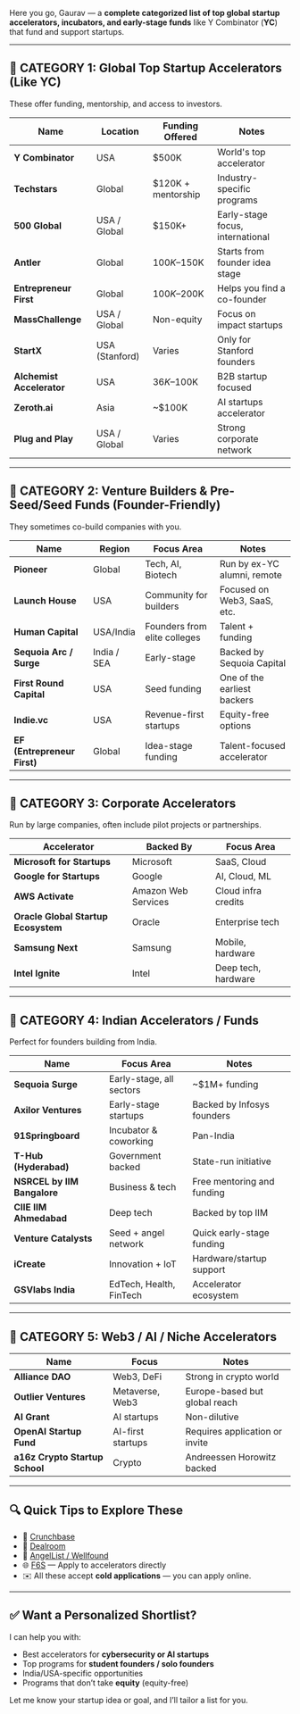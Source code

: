 Here you go, Gaurav — a **complete categorized list of top global startup accelerators, incubators, and early-stage funds** like Y Combinator (**YC**) that fund and support startups.

---

## 🧩 CATEGORY 1: **Global Top Startup Accelerators (Like YC)**

These offer funding, mentorship, and access to investors.

|Name|Location|Funding Offered|Notes|
|---|---|---|---|
|**Y Combinator**|USA|$500K|World's top accelerator|
|**Techstars**|Global|$120K + mentorship|Industry-specific programs|
|**500 Global**|USA / Global|$150K+|Early-stage focus, international|
|**Antler**|Global|$100K–$150K|Starts from founder idea stage|
|**Entrepreneur First**|Global|$100K–$200K|Helps you find a co-founder|
|**MassChallenge**|USA / Global|Non-equity|Focus on impact startups|
|**StartX**|USA (Stanford)|Varies|Only for Stanford founders|
|**Alchemist Accelerator**|USA|$36K–$100K|B2B startup focused|
|**Zeroth.ai**|Asia|~$100K|AI startups accelerator|
|**Plug and Play**|USA / Global|Varies|Strong corporate network|

---

## 🧩 CATEGORY 2: **Venture Builders & Pre-Seed/Seed Funds (Founder-Friendly)**

They sometimes co-build companies with you.

|Name|Region|Focus Area|Notes|
|---|---|---|---|
|**Pioneer**|Global|Tech, AI, Biotech|Run by ex-YC alumni, remote|
|**Launch House**|USA|Community for builders|Focused on Web3, SaaS, etc.|
|**Human Capital**|USA/India|Founders from elite colleges|Talent + funding|
|**Sequoia Arc / Surge**|India / SEA|Early-stage|Backed by Sequoia Capital|
|**First Round Capital**|USA|Seed funding|One of the earliest backers|
|**Indie.vc**|USA|Revenue-first startups|Equity-free options|
|**EF (Entrepreneur First)**|Global|Idea-stage funding|Talent-focused accelerator|

---

## 🧩 CATEGORY 3: **Corporate Accelerators**

Run by large companies, often include pilot projects or partnerships.

|Accelerator|Backed By|Focus Area|
|---|---|---|
|**Microsoft for Startups**|Microsoft|SaaS, Cloud|
|**Google for Startups**|Google|AI, Cloud, ML|
|**AWS Activate**|Amazon Web Services|Cloud infra credits|
|**Oracle Global Startup Ecosystem**|Oracle|Enterprise tech|
|**Samsung Next**|Samsung|Mobile, hardware|
|**Intel Ignite**|Intel|Deep tech, hardware|

---

## 🧩 CATEGORY 4: **Indian Accelerators / Funds**

Perfect for founders building from India.

|Name|Focus Area|Notes|
|---|---|---|
|**Sequoia Surge**|Early-stage, all sectors|~$1M+ funding|
|**Axilor Ventures**|Early-stage startups|Backed by Infosys founders|
|**91Springboard**|Incubator & coworking|Pan-India|
|**T-Hub (Hyderabad)**|Government backed|State-run initiative|
|**NSRCEL by IIM Bangalore**|Business & tech|Free mentoring and funding|
|**CIIE IIM Ahmedabad**|Deep tech|Backed by top IIM|
|**Venture Catalysts**|Seed + angel network|Quick early-stage funding|
|**iCreate**|Innovation + IoT|Hardware/startup support|
|**GSVlabs India**|EdTech, Health, FinTech|Accelerator ecosystem|

---

## 🧩 CATEGORY 5: **Web3 / AI / Niche Accelerators**

|Name|Focus|Notes|
|---|---|---|
|**Alliance DAO**|Web3, DeFi|Strong in crypto world|
|**Outlier Ventures**|Metaverse, Web3|Europe-based but global reach|
|**AI Grant**|AI startups|Non-dilutive|
|**OpenAI Startup Fund**|AI-first startups|Requires application or invite|
|**a16z Crypto Startup School**|Crypto|Andreessen Horowitz backed|

---

## 🔍 Quick Tips to Explore These

- 🧠 [Crunchbase](https://www.crunchbase.com/)
- 📄 [Dealroom](https://dealroom.co/)
- 💼 [AngelList / Wellfound](https://angel.co/)
- 🌐 [F6S](https://www.f6s.com/) — Apply to accelerators directly
- ✉️ All these accept **cold applications** — you can apply online.

---

## ✅ Want a Personalized Shortlist?

I can help you with:

- Best accelerators for **cybersecurity or AI startups**
- Top programs for **student founders / solo founders**
- India/USA-specific opportunities
- Programs that don’t take **equity** (equity-free)

Let me know your startup idea or goal, and I’ll tailor a list for you.